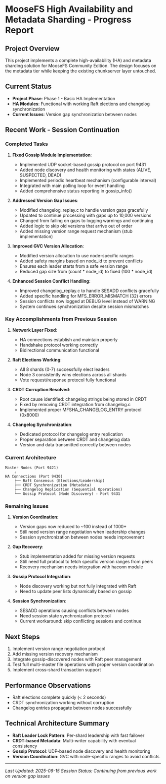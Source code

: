 # MooseFS High Availability and Metadata Sharding - Progress Report

## Project Overview
This project implements a complete high-availability (HA) and metadata sharding solution for MooseFS Community Edition. The design focuses on the metadata tier while keeping the existing chunkserver layer untouched.

## Current Status
- **Project Phase**: Phase 1 - Basic HA Implementation
- **HA Modules**: Functional with working Raft elections and changelog synchronization
- **Current Issues**: Version gap synchronization between nodes

## Recent Work - Session Continuation

### Completed Tasks

1. **Fixed Gossip Module Implementation**:
   - Implemented UDP socket-based gossip protocol on port 9431
   - Added node discovery and health monitoring with states (ALIVE, SUSPECTED, DEAD)
   - Implemented periodic heartbeat mechanism (configurable interval)
   - Integrated with main polling loop for event handling
   - Added comprehensive status reporting in gossip_info()

2. **Addressed Version Gap Issues**:
   - Modified changelog_replay.c to handle version gaps gracefully
   - Updated to continue processing with gaps up to 10,000 versions
   - Changed from failing on gaps to logging warnings and continuing
   - Added logic to skip old versions that arrive out of order
   - Added missing version range request mechanism (stub implementation)

3. **Improved GVC Version Allocation**:
   - Modified version allocation to use node-specific ranges
   - Added safety margins based on node_id to prevent conflicts
   - Ensures each leader starts from a safe version range
   - Reduced gap size from (count * node_id) to fixed (100 * node_id)

4. **Enhanced Session Conflict Handling**:
   - Improved changelog_replay.c to handle SESADD conflicts gracefully
   - Added specific handling for MFS_ERROR_MISMATCH (32) errors
   - Session conflicts now logged at DEBUG level instead of WARNING
   - System continues synchronization despite session mismatches

### Key Accomplishments from Previous Session

1. **Network Layer Fixed**: 
   - HA connections establish and maintain properly
   - Handshake protocol working correctly
   - Bidirectional communication functional

2. **Raft Elections Working**:
   - All 8 shards (0-7) successfully elect leaders
   - Node 3 consistently wins elections across all shards
   - Vote request/response protocol fully functional

3. **CRDT Corruption Resolved**:
   - Root cause identified: changelog strings being stored in CRDT
   - Fixed by removing CRDT integration from changelog.c
   - Implemented proper MFSHA_CHANGELOG_ENTRY protocol (0x8000)

4. **Changelog Synchronization**:
   - Dedicated protocol for changelog entry replication
   - Proper separation between CRDT and changelog data
   - Version and data transmitted correctly between nodes

### Current Architecture

```
Master Nodes (Port 9421)
    ↓
HA Connections (Port 9430)
    ├── Raft Consensus (Elections/Leadership)
    ├── CRDT Synchronization (Metadata)
    ├── Changelog Replication (Sequential Operations)
    └── Gossip Protocol (Node Discovery) - Port 9431
```

### Remaining Issues

1. **Version Coordination**: 
   - Version gaps now reduced to ~100 instead of 1000+
   - Still need version range negotiation when leadership changes
   - Session synchronization between nodes needs improvement

2. **Gap Recovery**:
   - Stub implementation added for missing version requests
   - Still need full protocol to fetch specific version ranges from peers
   - Recovery mechanism needs integration with haconn module

3. **Gossip Protocol Integration**:
   - Node discovery working but not fully integrated with Raft
   - Need to update peer lists dynamically based on gossip

4. **Session Synchronization**:
   - SESADD operations causing conflicts between nodes
   - Need session state synchronization protocol
   - Current workaround: skip conflicting sessions and continue

## Next Steps

1. Implement version range negotiation protocol
2. Add missing version recovery mechanism
3. Integrate gossip-discovered nodes with Raft peer management
4. Test full multi-master file operations with proper version coordination
5. Implement cross-shard transaction support

## Performance Observations
- Raft elections complete quickly (< 2 seconds)
- CRDT synchronization working without corruption
- Changelog entries propagate between nodes successfully

## Technical Architecture Summary
- **Raft Leader Lock Pattern**: Per-shard leadership with fast failover
- **CRDT-based Metadata**: Multi-writer capability with eventual consistency
- **Gossip Protocol**: UDP-based node discovery and health monitoring
- **Version Coordination**: GVC with node-specific ranges to avoid conflicts

---
*Last Updated: 2025-06-15*
*Session Status: Continuing from previous work on version gap issues*